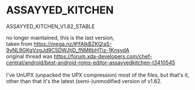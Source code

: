 <h1>ASSAYYED_KITCHEN</h1>
ASSAYYED_KITCHEN_V1.82_STABLE

no longer maintained, this is the last version, <br/>
taken from https://mega.nz/#!fAIkBZKQ!aS-9yNL9GKgVzgJd9C5DWJtjD_fNM6bHTiz-1KnsydA <br/>
original thread was https://forum.xda-developers.com/chef-central/android/best-android-roms-editor-assayyedkitchen-t3410545 <br/>
<br/>
I've UnUPX (unpacked the UPX compression) most of the files, but that's it, other than that it's the latest (semi-)unmodified version of v1.82.